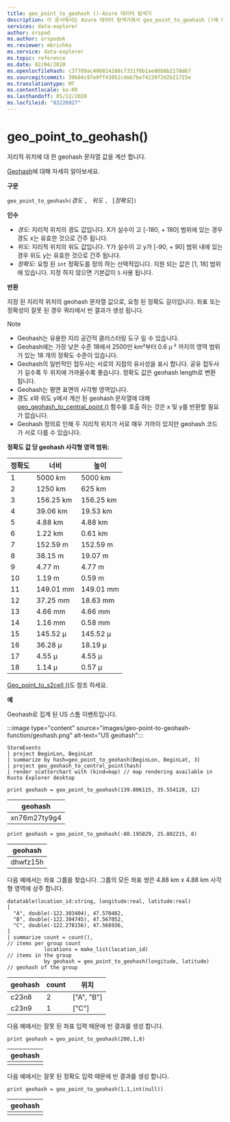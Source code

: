```yaml
---
title: geo_point_to_geohash ()-Azure 데이터 탐색기
description: 이 문서에서는 Azure 데이터 탐색기에서 geo_point_to_geohash ()에 대해 설명 합니다.
services: data-explorer
author: orspod
ms.author: orspodek
ms.reviewer: mbrichko
ms.service: data-explorer
ms.topic: reference
ms.date: 02/04/2020
ms.openlocfilehash: c37789ac490814288c7331f0b1ae86b8b2178d67
ms.sourcegitcommit: 39b04c97e9ff43052cdeb7be7422072d2b21725e
ms.translationtype: MT
ms.contentlocale: ko-KR
ms.lasthandoff: 05/12/2020
ms.locfileid: "83226927"
---
```

# <a name="geo_point_to_geohash"></a>geo_point_to_geohash()

지리적 위치에 대 한 geohash 문자열 값을 계산 합니다.

[Geohash](https://en.wikipedia.org/wiki/Geohash)에 대해 자세히 알아보세요.  

**구문**

`geo_point_to_geohash(`*경도* `, ` *위도* `, ` [*정확도*]`)`

**인수**

* *경도*: 지리적 위치의 경도 값입니다. X가 실수이 고 [-180, + 180] 범위에 있는 경우 경도 x는 유효한 것으로 간주 됩니다. 
* *위도*: 지리적 위치의 위도 값입니다. Y가 실수이 고 y가 [-90, + 90] 범위 내에 있는 경우 위도 y는 유효한 것으로 간주 됩니다. 
* *정확도*: 요청 된 `int` 정확도를 정의 하는 선택적입니다. 지원 되는 값은 [1, 18] 범위에 있습니다. 지정 하지 않으면 기본값이 `5` 사용 됩니다.

**반환**

지정 된 지리적 위치의 geohash 문자열 값으로, 요청 된 정확도 길이입니다. 좌표 또는 정확성이 잘못 된 경우 쿼리에서 빈 결과가 생성 됩니다.

> [!NOTE]
>
> * Geohash는 유용한 지리 공간적 클러스터링 도구 일 수 있습니다.
> * Geohash에는 가장 낮은 수준 18에서 2500만 km²부터 0.6 μ ² 까지의 영역 범위가 있는 18 개의 정확도 수준이 있습니다.
> * Geohash의 일반적인 접두사는 서로의 지점의 유사성을 표시 합니다. 공유 접두사가 길수록 두 위치에 가까울수록 좋습니다. 정확도 값은 geohash length로 변환 됩니다.
> * Geohash는 평면 표면의 사각형 영역입니다.
> * 경도 x와 위도 y에서 계산 된 geohash 문자열에 대해 [geo_geohash_to_central_point ()](geo-geohash-to-central-point-function.md) 함수를 호출 하는 것은 x 및 y를 반환할 필요가 없습니다.
> * Geohash 정의로 인해 두 지리적 위치가 서로 매우 가까이 있지만 geohash 코드가 서로 다를 수 있습니다.

**정확도 값 당 geohash 사각형 영역 범위:**

| 정확도 | 너비     | 높이    |
|----------|-----------|-----------|
| 1        | 5000 km   | 5000 km   |
| 2        | 1250 km   | 625 km    |
| 3        | 156.25 km | 156.25 km |
| 4        | 39.06 km  | 19.53 km  |
| 5        | 4.88 km   | 4.88 km   |
| 6        | 1.22 km   | 0.61 km   |
| 7        | 152.59 m  | 152.59 m  |
| 8        | 38.15 m   | 19.07 m   |
| 9        | 4.77 m    | 4.77 m    |
| 10       | 1.19 m    | 0.59 m    |
| 11       | 149.01 mm | 149.01 mm |
| 12       | 37.25 mm  | 18.63 mm  |
| 13       | 4.66 mm   | 4.66 mm   |
| 14       | 1.16 mm   | 0.58 mm   |
| 15       | 145.52 μ  | 145.52 μ  |
| 16       | 36.28 μ   | 18.19 μ   |
| 17       | 4.55 μ    | 4.55 μ    |
| 18       | 1.14 μ    | 0.57 μ    |

[Geo_point_to_s2cell ()](geo-point-to-s2cell-function.md)도 참조 하세요.

**예**

Geohash로 집계 된 US 스톰 이벤트입니다.

:::image type="content" source="images/geo-point-to-geohash-function/geohash.png" alt-text="US geohash":::

<!-- csl: https://help.kusto.windows.net/Samples -->
```kusto
StormEvents
| project BeginLon, BeginLat
| summarize by hash=geo_point_to_geohash(BeginLon, BeginLat, 3)
| project geo_geohash_to_central_point(hash)
| render scatterchart with (kind=map) // map rendering available in Kusto Explorer desktop
```

<!-- csl: https://help.kusto.windows.net/Samples -->
```kusto
print geohash = geo_point_to_geohash(139.806115, 35.554128, 12)  
```

| geohash      |
|--------------|
| xn76m27ty9g4 |

<!-- csl: https://help.kusto.windows.net/Samples -->
```kusto
print geohash = geo_point_to_geohash(-80.195829, 25.802215, 8)
```

|geohash|
|---|
|dhwfz15h|

다음 예에서는 좌표 그룹을 찾습니다. 그룹의 모든 좌표 쌍은 4.88 km x 4.88 km 사각형 영역에 상주 합니다.

<!-- csl: https://help.kusto.windows.net/Samples -->
```kusto
datatable(location_id:string, longitude:real, latitude:real)
[
  "A", double(-122.303404), 47.570482,
  "B", double(-122.304745), 47.567052,
  "C", double(-122.278156), 47.566936,
]
| summarize count = count(),                                          // items per group count
            locations = make_list(location_id)                        // items in the group
            by geohash = geo_point_to_geohash(longitude, latitude)    // geohash of the group
```

| geohash | count | 위치  |
|---------|-------|------------|
| c23n8   | 2     | ["A", "B"] |
| c23n9   | 1     | ["C"]      |

다음 예에서는 잘못 된 좌표 입력 때문에 빈 결과를 생성 합니다.

<!-- csl: https://help.kusto.windows.net/Samples -->
```kusto
print geohash = geo_point_to_geohash(200,1,8)
```

| geohash |
|---------|
|         |

다음 예에서는 잘못 된 정확도 입력 때문에 빈 결과를 생성 합니다.

<!-- csl: https://help.kusto.windows.net/Samples -->
```kusto
print geohash = geo_point_to_geohash(1,1,int(null))
```

| geohash |
|---------|
|         |
